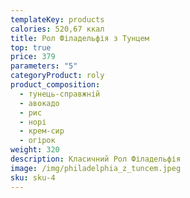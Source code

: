 ```yaml
---
templateKey: products
calories: 520,67 ккал
title: Рол Філадельфія з Тунцем
top: true
price: 379
parameters: "5"
categoryProduct: roly
product_composition:
  - тунець-справжній
  - авокадо
  - рис
  - норі
  - крем-сир
  - огірок
weight: 320
description: Класичний Рол Філадельфія
image: /img/philadelphia_z_tuncem.jpeg
sku: sku-4
---
```

